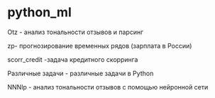 # python_ml

Otz -  анализ тональности отзывов и парсинг

zp- прогнозирование временных рядов (зарплата в России)

scorr_credit -задача кредитного  скорринга

Различные задачи - различные задачи в Python

NNNlp - анализ тональности отзывов с помощью нейронной сети
